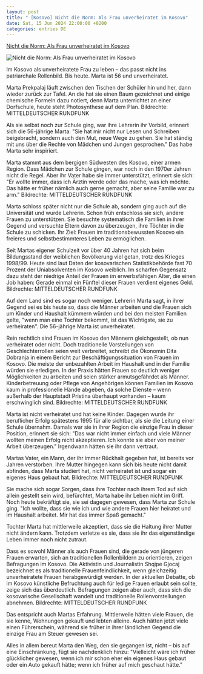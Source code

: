 ```yaml
---
layout: post
title: " [Kosovo] Nicht die Norm: Als Frau unverheiratet im Kosovo"
date: Sat, 15 Jun 2024 22:00:00 +0200
categories: entries DE
---
```

[Nicht die Norm: Als Frau unverheiratet im Kosovo](https://www.mdr.de/nachrichten/welt/osteuropa/politik/kosovo-frauen-bildung-arbeitsmarkt-emanzipation-100.html)

![Nicht die Norm: Als Frau unverheiratet im Kosovo](https://cdn.mdr.de/tv/programm/bilder/transformer-118_v-variantBig16x9_wm-true_zc-ecbbafc6.jpg?version=25715)

Im Kosovo als unverheiratete Frau zu leben – das passt nicht ins patriarchale Rollenbild. Bis heute. Marta ist 56 und unverheiratet.

Marta Prekpalaj läuft zwischen den Tischen der Schüler hin und her, dann wieder zurück zur Tafel. An die hat sie einen Baum gezeichnet und einige chemische Formeln dazu notiert, denn Marta unterrichtet an einer Dorfschule, heute steht Photosynthese auf dem Plan. Bildrechte: MITTELDEUTSCHER RUNDFUNK

Als sie selbst noch zur Schule ging, war ihre Lehrerin ihr Vorbild, erinnert sich die 56-jährige Marta: "Sie hat mir nicht nur Lesen und Schreiben beigebracht, sondern auch den Mut, neue Wege zu gehen. Sie hat ständig mit uns über die Rechte von Mädchen und Jungen gesprochen." Das habe Marta sehr inspiriert.

Marta stammt aus dem bergigen Südwesten des Kosovo, einer armen Region. Dass Mädchen zur Schule gingen, war noch in den 1970er Jahren nicht die Regel. Aber ihr Vater habe sie immer unterstützt, erinnert sie sich: "Er wollte immer, dass ich Ärztin werde oder das mache, was ich möchte. Das hätte er früher nämlich auch gerne gemacht, aber seine Familie war zu arm." Bildrechte: MITTELDEUTSCHER RUNDFUNK

Marta schloss später nicht nur die Schule ab, sondern ging auch auf die Universität und wurde Lehrerin. Schon früh entschloss sie sich, andere Frauen zu unterstützen. Sie besuchte systematisch die Familien in ihrer Gegend und versuchte Eltern davon zu überzeugen, ihre Töchter in die Schule zu schicken. Ihr Ziel: Frauen im traditionsbewussten Kosovo ein freieres und selbstbestimmteres Leben zu ermöglichen.

Seit Martas eigener Schulzeit vor über 40 Jahren hat sich beim Bildungsstand der weiblichen Bevölkerung viel getan, trotz des Krieges 1998/99. Heute sind laut Daten der kosovarischen Statistikbehörde fast 70 Prozent der Uniabsolventen im Kosovo weiblich. Im scharfen Gegensatz dazu steht der niedrige Anteil der Frauen im erwerbsfähigen Alter, die einen Job haben: Gerade einmal ein Fünftel dieser Frauen verdient eigenes Geld. Bildrechte: MITTELDEUTSCHER RUNDFUNK

Auf dem Land sind es sogar noch weniger. Lehrerin Marta sagt, in ihrer Gegend sei es bis heute so, dass die Männer arbeiten und die Frauen sich um Kinder und Haushalt kümmern würden und bei den meisten Familien gelte, "wenn man eine Tochter bekommt, ist das Wichtigste, sie zu verheiraten". Die 56-jährige Marta ist unverheiratet.

Rein rechtlich sind Frauen im Kosovo den Männern gleichgestellt, ob nun verheiratet oder nicht. Doch traditionelle Vorstellungen von Geschlechterrollen seien weit verbreitet, schreibt die Ökonomin Dita Dobranja in einem Bericht zur Beschäftigungssituation von Frauen im Kosovo. Die meiste der unbezahlten Arbeit im Haushalt und in der Familie würden sie erledigen. In der Praxis hätten Frauen so deutlich weniger Möglichkeiten zu arbeiten und seien stärker armutsgefährdet als Männer. Kinderbetreuung oder Pflege von Angehörigen können Familien im Kosovo kaum in professionelle Hände abgeben, da solche Dienste – wenn außerhalb der Hauptstadt Pristina überhaupt vorhanden – kaum erschwinglich sind. Bildrechte: MITTELDEUTSCHER RUNDFUNK

Marta ist nicht verheiratet und hat keine Kinder. Dagegen wurde ihr beruflicher Erfolg spätestens 1995 für alle sichtbar, als sie die Leitung einer Schule übernahm. Damals war sie in ihrer Region die einzige Frau in dieser Position, erinnert sie sich: "Das war nicht immer einfach und viele Männer wollten meinen Erfolg nicht akzeptieren. Ich konnte sie aber von meiner Arbeit überzeugen." Irgendwann hätten sie ihr dann vertraut.

Martas Vater, ein Mann, der ihr immer Rückhalt gegeben hat, ist bereits vor Jahren verstorben. Ihre Mutter hingegen kann sich bis heute nicht damit abfinden, dass Marta studiert hat, nicht verheiratet ist und sogar ein eigenes Haus gebaut hat. Bildrechte: MITTELDEUTSCHER RUNDFUNK

Sie mache sich sogar Sorgen, dass ihre Tochter nach ihrem Tod auf sich allein gestellt sein wird, befürchtet, Marta habe ihr Leben nicht im Griff. Noch heute bekräftigt sie, sie sei dagegen gewesen, dass Marta zur Schule ging. "Ich wollte, dass sie wie ich und wie andere Frauen hier heiratet und im Haushalt arbeitet. Mir hat das immer Spaß gemacht."

Tochter Marta hat mittlerweile akzeptiert, dass sie die Haltung ihrer Mutter nicht ändern kann. Trotzdem verletze es sie, dass sie ihr das eigenständige Leben immer noch nicht zutraut.

Dass es sowohl Männer als auch Frauen sind, die gerade von jüngeren Frauen erwarten, sich an traditionellen Rollenbildern zu orientieren, zeigen Befragungen im Kosovo. Die Aktivistin und Journalistin Shqipe Gjocaj bezeichnet es als traditionelle Frauenfeindlichkeit, wenn gleichzeitig unverheiratete Frauen herabgewürdigt werden. In der aktuellen Debatte, ob im Kosovo künstliche Befruchtung auch für ledige Frauen erlaubt sein sollte, zeige sich das überdeutlich. Befragungen zeigen aber auch, dass sich die kosovarische Gesellschaft wandelt und traditionelle Rollenvorstellungen abnehmen. Bildrechte: MITTELDEUTSCHER RUNDFUNK

Das entspricht auch Martas Erfahrung. Mittlerweile hätten viele Frauen, die sie kenne, Wohnungen gekauft und lebten alleine. Auch hätten jetzt viele einen Führerschein, während sie früher in ihrer ländlichen Gegend die einzige Frau am Steuer gewesen sei.

Alles in allem bereut Marta den Weg, den sie gegangen ist, nicht – bis auf eine Einschränkung, fügt sie nachdenklich hinzu: "Vielleicht wäre ich früher glücklicher gewesen, wenn ich mir schon eher ein eigenes Haus gebaut oder ein Auto gekauft hätte; wenn ich früher auf mich geschaut hätte."

